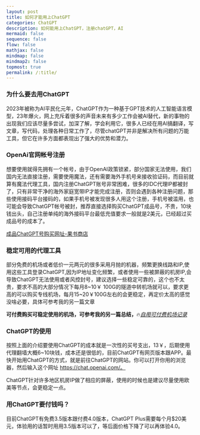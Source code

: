 ```yaml
---
layout: post
title: 如何才能用上ChatGPT
categories: ChatGPT
description: 如何能用上ChatGPT，注册chatGPT，AI
mermaid: false
sequence: false
flow: false
mathjax: false
mindmap: false
mindmap2: false
topmost: true
permalink: /:title/
---
```

### 为什么要去用ChatGPT

2023年被称为AI平民化元年，ChatGPT作为一种基于GPT技术的人工智能语言模型，23年爆火，网上充斥着很多的声音未来有多少工作会被AI替代，新的事物的出现我们应该尽量多尝试，加深了解，学会利用它，很多人已经在用AI搞翻译，写文章，写代码，处理各种日常工作了，尽管chatGPT并非是解决所有问题的万能工具，但它在许多方面都表现出了强大的优势和潜力。

### OpenAi官网帐号注册

想要使用就得先拥有一个帐号，由于OpenAI政策锁紧，部分国家无法使用，我们国内无法直接注册，需要使用魔法，还有需要海外手机号来接收验证码，而目前就算有魔法代理工具，国内注册ChatGPT账号非常困难，很多的IDC代理IP都被封了，只有非常干净的海外家庭宽带IP才能完成注册，否则会遇到各种注册问题，那些使用接码平台接码的，如果手机号被发现很多人用这个注册，手机号被滥用，也可能会导致ChatGPT帐号被封，推荐直接选择购买ChatGPT成品号，不贵，10块钱出头，自己注册单纯的海外接码平台最低充值要求一般就是2美元，已经超过买成品号的成本了。

[成品ChatGPT号购买网址-果书商店](http://appleshop001.com?from=12674)

### 稳定可用的代理工具

部分免费的机场或者低价一元两元的很多采用月抛的机器，频繁更换线路和IP,使用这些工具登录ChatGPT,因为IP地址变化频繁，或者使用一些被屏蔽的机房IP,会导致ChatGPT无法使用或者风控封号，建议选择一些稳定可靠的，这个也不太贵，要求不高的大部分情况下每月8~10￥ 100G的隧道中转机场就可以，要求更高的可以购买专线机场，每月15~20￥100G左右的会更稳定，再定价太高的感觉没啥必要，具体可参考我的另一篇文章

**可付费购买可稳定使用的机场，可参考我的另一篇总结，**🔥[*自用可付费机场记录*](https://www.openwayz.com/jichang/)  

### ChatGPT的使用

按照上面的介绍要使用ChatGPT的成本就是一次性的买号支出，13￥，后期使用代理翻墙大概6~10块钱，成本还是很低的，目前ChatGPT有网页版本跟APP。最快开始用ChatGPT的方式，就是前往ChatGPT的网站。你可以打开你用的浏览器，然后输入这个网址 https://chat.openai.com/。

ChatGPT针对许多地区机房IP做了相应的屏蔽，使用的时候也是建议尽量使用欧美等节点，会更稳定一点。

### 用ChatGPT要付钱吗？
目前ChatGPT有免费3.5版本跟付费4.0版本，ChatGPT Plus需要每个月$20美元，体验用的话暂时用用3.5版本可以了，等后面价格下降了可以再体验4.0。
